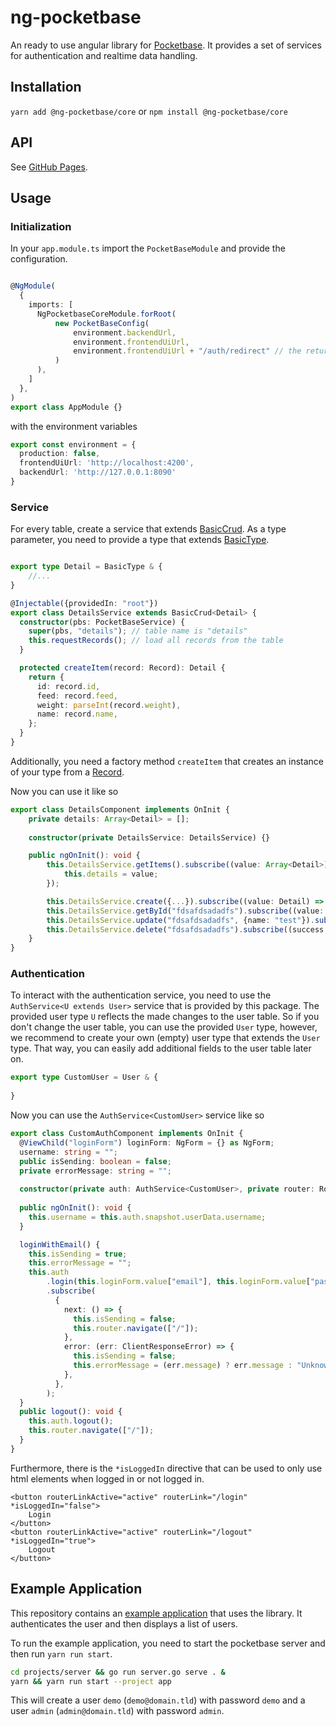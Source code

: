 # ng-pocketbase

An ready to use angular library for [Pocketbase](https://pocketbase.io).
It provides a set of services for authentication and realtime data handling.

## Installation
`yarn add @ng-pocketbase/core` or `npm install @ng-pocketbase/core`

## API

See [GitHub Pages](https://alexander-lindner.github.io/ng-pocketbase-core).

## Usage

### Initialization
In your `app.module.ts` import the `PocketBaseModule` and provide the configuration.
```typescript

@NgModule(
  {
    imports: [
      NgPocketbaseCoreModule.forRoot(
          new PocketBaseConfig(
              environment.backendUrl, 
              environment.frontendUiUrl,
              environment.frontendUiUrl + "/auth/redirect" // the return url for oauth2 logins
          )
      ),
    ]
  },
)
export class AppModule {}
```
with the environment variables
```typescript
export const environment = {
  production: false,
  frontendUiUrl: 'http://localhost:4200',
  backendUrl: 'http://127.0.0.1:8090'
}
```
### Service
For every table, create a service that extends [BasicCrud<TYPE>](https://alexander-lindner.github.io/ng-pocketbase-core/classes/basiccrud.html).
As a type parameter, you need to provide a type that extends [BasicType](https://alexander-lindner.github.io/ng-pocketbase-core/interfaces/basictype.html).
```typescript

export type Detail = BasicType & {
    //...
}

@Injectable({providedIn: "root"})
export class DetailsService extends BasicCrud<Detail> {
  constructor(pbs: PocketBaseService) {
    super(pbs, "details"); // table name is "details"
    this.requestRecords(); // load all records from the table 
  }

  protected createItem(record: Record): Detail {
    return {
      id: record.id,
      feed: record.feed,
      weight: parseInt(record.weight),
      name: record.name,
    };
  }
}
```
Additionally, you need a factory method `createItem` that creates an instance of your type from a [Record](https://alexander-lindner.github.io/ng-pocketbase-core/interfaces/record.html).

Now you can use it like so

```typescript
export class DetailsComponent implements OnInit {
    private details: Array<Detail> = [];
    
    constructor(private DetailsService: DetailsService) {}

    public ngOnInit(): void {
        this.DetailsService.getItems().subscribe((value: Array<Detail>) => {
            this.details = value;
        });

        this.DetailsService.create({...}).subscribe((value: Detail) => { console.log(value.id); // fdsafdsadadfs });
        this.DetailsService.getById("fdsafdsadadfs").subscribe((value: Detail) => { });
        this.DetailsService.update("fdsafdsadadfs", {name: "test"}).subscribe((value: Detail) => { });
        this.DetailsService.delete("fdsafdsadadfs").subscribe((success: boolean) => { });
    }
}
```
### Authentication

To interact with the authentication service, you need to use the `AuthService<U extends User>` service that is provided by this package.
The provided user type `U` reflects the made changes to the user table.
So if you don't change the user table, you can use the provided `User` type, however, we recommend to create your own (empty) user type that extends the `User` type.
That way, you can easily add additional fields to the user table later on.
```typescript
export type CustomUser = User & {
    
}
```
Now you can use the `AuthService<CustomUser>` service like so

```typescript
export class CustomAuthComponent implements OnInit {
  @ViewChild("loginForm") loginForm: NgForm = {} as NgForm;
  username: string = "";
  public isSending: boolean = false;
  private errorMessage: string = "";
  
  constructor(private auth: AuthService<CustomUser>, private router: Router) {}
  
  public ngOnInit(): void {
    this.username = this.auth.snapshot.userData.username;
  }

  loginWithEmail() {
    this.isSending = true;
    this.errorMessage = "";
    this.auth
        .login(this.loginForm.value["email"], this.loginForm.value["password"])
        .subscribe(
          {
            next: () => {
              this.isSending = false;
              this.router.navigate(["/"]);
            },
            error: (err: ClientResponseError) => {
              this.isSending = false;
              this.errorMessage = (err.message) ? err.message : "Unknown error";
            },
          },
        );
  }
  public logout(): void {
    this.auth.logout();
    this.router.navigate(["/"]);
  }
}
```
Furthermore, there is the `*isLoggedIn` directive that can be used to only use html elements when logged in or not logged in.
```angular2html
<button routerLinkActive="active" routerLink="/login" *isLoggedIn="false">
    Login
</button>
<button routerLinkActive="active" routerLink="/logout" *isLoggedIn="true">
    Logout
</button>
```


## Example Application

This repository contains an [example application](projects/app) that uses the library.
It authenticates the user and then displays a list of users.

To run the example application, you need to start the pocketbase server and then run `yarn run start`.

```bash
cd projects/server && go run server.go serve . &
yarn && yarn run start --project app
```
This will create a user `demo` (`demo@domain.tld`) with password `demo` and a user `admin` (`admin@domain.tld`) with password `admin`.
